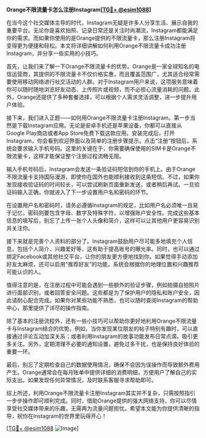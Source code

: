 **Orange不限流量卡怎么注册Instagram[[TG💪+ @esim1088](https://t.me/s/esim1088)]**

在当今这个社交媒体主导的时代，Instagram无疑是许多人分享生活、展示自我的重要平台。无论你是喜欢拍照、记录日常还是关注时尚潮流，Instagram都能满足你的需求。而如果你使用的是Orange提供的不限流量卡，那么注册Instagram将变得更为便捷和轻松。本文将详细讲解如何利用Orange不限流量卡成功注册Instagram，并分享一些实用的小技巧。

首先，让我们来了解一下Orange不限流量卡的优势。Orange是一家全球知名的电信运营商，其提供的不限流量卡不仅价格实惠，而且覆盖范围广，尤其适合经常需要使用移动网络进行社交活动的人群。对于Instagram用户来说，这项服务意味着你可以随时随地浏览好友动态、上传照片或视频，而不必担心流量消耗的问题。此外，Orange还提供了多种套餐选择，可以根据个人需求灵活调整，进一步提升用户体验。

接下来，我们进入正题——如何用Orange不限流量卡注册Instagram。第一步当然是下载Instagram应用。无论是安卓手机还是苹果设备，你都可以直接从Google Play商店或者App Store免费下载这款应用。安装完成后，打开Instagram，你会看到欢迎界面以及简单的注册步骤提示。点击“注册”按钮后，系统会要求输入手机号码。这里的关键在于，你需要确保使用的SIM卡是Orange不限流量卡，这样才能保证整个注册过程流畅无阻。

输入手机号码后，Instagram会发送一条验证码短信到你的手机上。由于Orange不限流量卡支持国际漫游，即使你在国外也能顺利接收到这条短信。不过，如果你发现接收验证码的时间较长，可以尝试刷新页面重新发送，或者稍后再试。一旦验证码输入正确，你就进入了下一步设置用户名和密码的环节。

在设置用户名和密码时，请务必遵循Instagram的规定，比如用户名必须唯一且易于记忆，密码则要包含字母、数字及特殊字符，以增强账户安全性。完成这些基本信息的填写后，别忘了上传一张个人头像和简介，这样可以让其他用户更容易识别并关注你。

接下来就是完善个人资料的部分了。Instagram鼓励用户尽可能多地填充个人信息，包括个人简介、兴趣爱好等，这有助于提高账号的曝光率。同时，也可以通过绑定Facebook或其他社交平台，让你的朋友更方便地找到你。如果觉得手动添加好友太麻烦，还可以启用“推荐好友”的功能，系统会根据你的地理位置和兴趣推荐可能认识的人。

值得注意的是，在注册过程中可能会遇到一些额外的验证步骤，例如拍摄自拍照片进行面部识别，或者回答安全问题。这些都是为了保护用户的隐私和账户安全，因此请耐心配合完成。如果你对某些功能不熟悉，也可以随时查阅Instagram的帮助中心，那里提供了详尽的操作指南。

除了基本的注册流程外，还有一些小技巧可以帮助你更好地利用Orange不限流量卡与Instagram结合的优势。例如，当你发现某位朋友的帖子特别有趣时，可以直接通过评论互动加深关系；或者利用Instagram的故事功能发布日常点滴，吸引更多关注。另外，定期清理不必要的通知设置，避免过多干扰，也是保持良好体验的重要一环。

最后，别忘了定期检查自己的数据使用情况，确保不会因为误操作而导致额外费用产生。Orange通常会在每月账单中提供详细的消费明细，方便用户了解自己的实际支出。如果发现任何异常情况，及时联系客服寻求帮助即可。

综上所述，利用Orange不限流量卡注册Instagram其实并不复杂，只需按照指引一步步操作即可顺利完成。同时，借助Orange提供的强大网络支持，你可以尽情享受社交媒体带来的乐趣，无需再为流量问题担忧。希望本文能为你提供清晰的指导，祝你在Instagram的世界里玩得开心！

[[TG💪+ @esim1088](https://t.me/s/esim1088) ![Image](https://i.postimg.cc/4NQfJmqS/Snipaste-2025-05-13-00-14-12.png)]